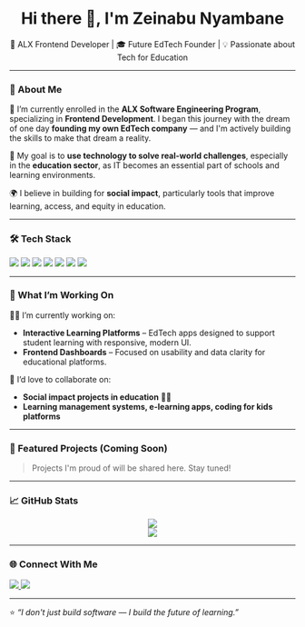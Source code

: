 <h1 align="center">Hi there 👋, I'm Zeinabu Nyambane</h1>

<p align="center">
  🚀 ALX Frontend Developer | 🎓 Future EdTech Founder | 💡 Passionate about Tech for Education
</p>

---

### 🧠 About Me

💬 I’m currently enrolled in the **ALX Software Engineering Program**, specializing in **Frontend Development**. I began this journey with the dream of one day **founding my own EdTech company** — and I'm actively building the skills to make that dream a reality.

🎯 My goal is to **use technology to solve real-world challenges**, especially in the **education sector**, as IT becomes an essential part of schools and learning environments.

🌍 I believe in building for **social impact**, particularly tools that improve learning, access, and equity in education.

---

### 🛠️ Tech Stack

<p align="left">
  <img src="https://img.shields.io/badge/HTML5-E34F26?style=flat&logo=html5&logoColor=white" />
  <img src="https://img.shields.io/badge/CSS3-1572B6?style=flat&logo=css3&logoColor=white" />
  <img src="https://img.shields.io/badge/JavaScript-F7DF1E?style=flat&logo=javascript&logoColor=black" />
  <img src="https://img.shields.io/badge/React-20232A?style=flat&logo=react&logoColor=61DAFB" />
  <img src="https://img.shields.io/badge/Tailwind_CSS-38B2AC?style=flat&logo=tailwind-css&logoColor=white" />
  <img src="https://img.shields.io/badge/Git-F05032?style=flat&logo=git&logoColor=white" />
  <img src="https://img.shields.io/badge/GitHub-181717?style=flat&logo=github&logoColor=white" />
</p>

---

### 🔭 What I’m Working On

👩‍💻 I’m currently working on:
- **Interactive Learning Platforms** – EdTech apps designed to support student learning with responsive, modern UI.
- **Frontend Dashboards** – Focused on usability and data clarity for educational platforms.

🔮 I’d love to collaborate on:
- **Social impact projects in education** 🧑‍🏫
- **Learning management systems, e-learning apps, coding for kids platforms**

---

### 📂 Featured Projects (Coming Soon)

> Projects I'm proud of will be shared here. Stay tuned!

---

### 📈 GitHub Stats

<p align="center">
  <img src="https://github-readme-stats.vercel.app/api?username=MissZein&show_icons=true&theme=tokyonight" />
  <br/>
  <img src="https://github-readme-streak-stats.herokuapp.com/?user=MissZein&theme=tokyonight" />
</p>

---

### 🌐 Connect With Me

<p align="left">
  <a href="https://www.linkedin.com/in/zeinabu-nyambane-8615a4246/" target="_blank">
    <img src="https://img.shields.io/badge/LinkedIn-0077B5?style=flat&logo=linkedin&logoColor=white" />
  </a>
  <a href="mailto:nyambanezeinabu1@gmail.com">
    <img src="https://img.shields.io/badge/Gmail-D14836?style=flat&logo=gmail&logoColor=white" />
  </a>
</p>

---

⭐️ _“I don't just build software — I build the future of learning.”_

